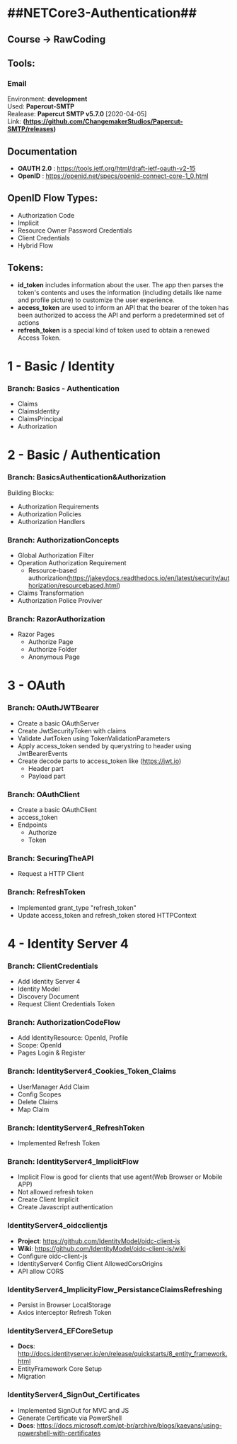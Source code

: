 # ##NETCore3-Authentication##
## Course -> RawCoding

## Tools:
### Email 
Environment: **development**<br> 
Used: **Papercut-SMTP**<br> 
Realease: **Papercut SMTP v5.7.0** [2020-04-05]<br>
Link: **(https://github.com/ChangemakerStudios/Papercut-SMTP/releases)**<br>

##  Documentation
 - **OAUTH 2.0** : https://tools.ietf.org/html/draft-ietf-oauth-v2-15
 - **OpenID** : https://openid.net/specs/openid-connect-core-1_0.html

## OpenID Flow Types:
 - Authorization Code
 - Implicit
 - Resource Owner Password Credentials
 - Client Credentials
 - Hybrid Flow

## Tokens:
 - **id_token** includes information about the user. The app then parses the token's contents and uses the information (including details like name and profile picture) to customize the user experience.
 - **access_token** are used to inform an API that the bearer of the token has been authorized to access the API and perform a predetermined set of actions 
 - **refresh_token** is a special kind of token used to obtain a renewed Access Token. 


# 1 - Basic / Identity

### Branch: Basics - Authentication
 - Claims
 - ClaimsIdentity
 - ClaimsPrincipal
 - Authorization
 
# 2 - Basic / Authentication

### Branch: BasicsAuthentication&Authorization
Building Blocks:<br>
 - Authorization Requirements
 - Authorization Policies
 - Authorization Handlers
 
### Branch: AuthorizationConcepts 
 - Global Authorization Filter
 - Operation Authorization Requirement
 	- Resource-based authorization(https://jakeydocs.readthedocs.io/en/latest/security/authorization/resourcebased.html)
 - Claims Transformation
 - Authorization Police Proviver
 
### Branch: RazorAuthorization
 - Razor Pages
 	- Authorize Page
	- Authorize Folder
	- Anonymous Page
	
# 3 - OAuth
	
### Branch: OAuthJWTBearer
 - Create a basic OAuthServer
 - Create JwtSecurityToken with claims
 - Validate JwtToken using TokenValidationParameters
 - Apply access_token sended by querystring to header using JwtBearerEvents
 - Create decode parts to access_token like (https://jwt.io)
	- Header part
	- Payload part
	
### Branch: OAuthClient
 - Create a basic OAuthClient
 - access_token
 - Endpoints
 	- Authorize
	- Token

### Branch: SecuringTheAPI
 - Request a HTTP Client

### Branch: RefreshToken
 - Implemented grant_type "refresh_token"
 - Update access_token and refresh_token stored HTTPContext
 
# 4 - Identity Server 4
 
### Branch: ClientCredentials
 - Add Identity Server 4
 - Identity Model
 - Discovery Document
 - Request Client Credentials Token

### Branch: AuthorizationCodeFlow
 - Add IdentityResource: OpenId, Profile
 - Scope: OpenId
 - Pages Login & Register
  
### Branch: IdentityServer4_Cookies_Token_Claims
 - UserManager Add Claim
 - Config Scopes
 - Delete Claims
 - Map Claim
 
### Branch: IdentityServer4_RefreshToken
 - Implemented Refresh Token
 
### Branch: IdentityServer4_ImplicitFlow
 - Implicit Flow is good for clients that use agent(Web Browser or Mobile APP)
 - Not allowed refresh token
 - Create Client Implicit
 - Create Javascript authentication
 
### IdentityServer4_oidcclientjs
 - **Project**: https://github.com/IdentityModel/oidc-client-js
 - **Wiki**: https://github.com/IdentityModel/oidc-client-js/wiki
 - Configure oidc-client-js
 - IdentityServer4 Config Client AllowedCorsOrigins
 - API allow CORS
	
### IdentityServer4_ImplicityFlow_PersistanceClaimsRefreshing
 - Persist in Browser LocalStorage
 - Axios interceptor Refresh Token
 
### IdentityServer4_EFCoreSetup
 - **Docs**: http://docs.identityserver.io/en/release/quickstarts/8_entity_framework.html
 - EntityFramework Core Setup
 - Migration 
 
### IdentityServer4_SignOut_Certificates
 - Implemented SignOut for MVC and JS
 - Generate Certificate via PowerShell
 - **Docs**: https://docs.microsoft.com/pt-br/archive/blogs/kaevans/using-powershell-with-certificates
	
 
